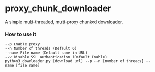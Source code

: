 # proxy_chunk_downloader
A simple multi-threaded, multi-proxy chunked downloader.

### How to use it
```
--p Enable proxy
--n Number of threads (Default 6)
--name File name (Default name in URL)
--v Disable SSL authentication (Default Enable)
python3 downloader.py [download url] --p --n [number of threads] --name [file name]
```
